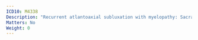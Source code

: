```yaml
---
ICD10: M4338
Description: "Recurrent atlantoaxial subluxation with myelopathy: Sacral and sacrococcygeal region"
Matters: No
Weight: 0
---
```

